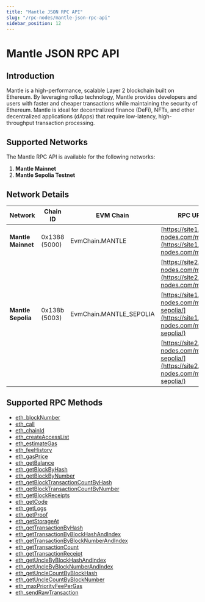 ```yaml
---
title: "Mantle JSON RPC API"
slug: "/rpc-nodes/mantle-json-rpc-api"
sidebar_position: 12
---
```


# Mantle JSON RPC API

## Introduction

Mantle is a high-performance, scalable Layer 2 blockchain built on Ethereum. By leveraging rollup technology, Mantle provides developers and users with faster and cheaper transactions while maintaining the security of Ethereum. Mantle is ideal for decentralized finance (DeFi), NFTs, and other decentralized applications (dApps) that require low-latency, high-throughput transaction processing.

## Supported Networks

The Mantle RPC API is available for the following networks:

1. **Mantle Mainnet**
2. **Mantle Sepolia Testnet**

## Network Details

| Network            | Chain ID      | EVM Chain               | RPC URLs                                                                                           |
| ------------------ | ------------- | ----------------------- | -------------------------------------------------------------------------------------------------- |
| **Mantle Mainnet** | 0x1388 (5000) | EvmChain.MANTLE         | [https://site1.moralis-nodes.com/mantle/](https://site1.moralis-nodes.com/mantle/)                 |
|                    |               |                         | [https://site2.moralis-nodes.com/mantle/](https://site2.moralis-nodes.com/mantle/)                 |
| **Mantle Sepolia** | 0x138b (5003) | EvmChain.MANTLE_SEPOLIA | [https://site1.moralis-nodes.com/mantle-sepolia/](https://site1.moralis-nodes.com/mantle-sepolia/) |
|                    |               |                         | [https://site2.moralis-nodes.com/mantle-sepolia/](https://site2.moralis-nodes.com/mantle-sepolia/) |

## Supported RPC Methods

<ul>
  <li><a href="/rpc-nodes/reference/eth_blockNumber">eth_blockNumber</a></li>
  <li><a href="/rpc-nodes/reference/eth_call">eth_call</a></li>
  <li><a href="/rpc-nodes/reference/eth_chainId">eth_chainId</a></li>
  <li><a href="/rpc-nodes/reference/eth_createAccessList">eth_createAccessList</a></li>
  <li><a href="/rpc-nodes/reference/eth_estimateGas">eth_estimateGas</a></li>
  <li><a href="/rpc-nodes/reference/eth_feeHistory">eth_feeHistory</a></li>
  <li><a href="/rpc-nodes/reference/eth_gasPrice">eth_gasPrice</a></li>
  <li><a href="/rpc-nodes/reference/eth_getBalance">eth_getBalance</a></li>
  <li><a href="/rpc-nodes/reference/eth_getBlockByHash">eth_getBlockByHash</a></li>
  <li><a href="/rpc-nodes/reference/eth_getBlockByNumber">eth_getBlockByNumber</a></li>
  <li><a href="/rpc-nodes/reference/eth_getBlockTransactionCountByHash">eth_getBlockTransactionCountByHash</a></li>
  <li><a href="/rpc-nodes/reference/eth_getBlockTransactionCountByNumber">eth_getBlockTransactionCountByNumber</a></li>
  <li><a href="/rpc-nodes/reference/eth_getBlockReceipts">eth_getBlockReceipts</a></li>
  <li><a href="/rpc-nodes/reference/eth_getCode">eth_getCode</a></li>
  <li><a href="/rpc-nodes/reference/eth_getLogs">eth_getLogs</a></li>
  <li><a href="/rpc-nodes/reference/eth_getProof">eth_getProof</a></li>
  <li><a href="/rpc-nodes/reference/eth_getStorageAt">eth_getStorageAt</a></li>
  <li><a href="/rpc-nodes/reference/eth_getTransactionByHash">eth_getTransactionByHash</a></li>
  <li><a href="/rpc-nodes/reference/eth_getTransactionByBlockHashAndIndex">eth_getTransactionByBlockHashAndIndex</a></li>
  <li><a href="/rpc-nodes/reference/eth_getTransactionByBlockNumberAndIndex">eth_getTransactionByBlockNumberAndIndex</a></li>
  <li><a href="/rpc-nodes/reference/eth_getTransactionCount">eth_getTransactionCount</a></li>
  <li><a href="/rpc-nodes/reference/eth_getTransactionReceipt">eth_getTransactionReceipt</a></li>
  <li><a href="/rpc-nodes/reference/eth_getUncleByBlockHashAndIndex">eth_getUncleByBlockHashAndIndex</a></li>
  <li><a href="/rpc-nodes/reference/eth_getUncleByBlockNumberAndIndex">eth_getUncleByBlockNumberAndIndex</a></li>
  <li><a href="/rpc-nodes/reference/eth_getUncleCountByBlockHash">eth_getUncleCountByBlockHash</a></li>
  <li><a href="/rpc-nodes/reference/eth_getUncleCountByBlockNumber">eth_getUncleCountByBlockNumber</a></li>
  <li><a href="/rpc-nodes/reference/eth_maxPriorityFeePerGas">eth_maxPriorityFeePerGas</a></li>
  <li><a href="/rpc-nodes/reference/eth_sendRawTransaction">eth_sendRawTransaction</a></li>
</ul>
